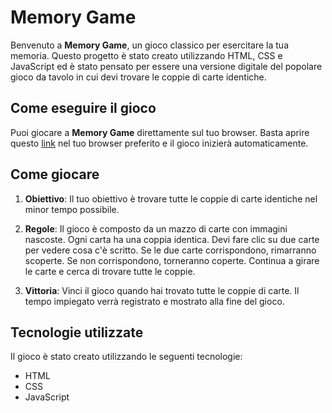 # Memory Game

Benvenuto a **Memory Game**, un gioco classico per esercitare la tua memoria. Questo progetto è stato creato utilizzando HTML, CSS e JavaScript ed è stato pensato per essere una versione digitale del popolare gioco da tavolo in cui devi trovare le coppie di carte identiche.

## Come eseguire il gioco

Puoi giocare a **Memory Game** direttamente sul tuo browser. Basta aprire questo [link](memory-game-by-flavio.netlify.app) nel tuo browser preferito e il gioco inizierà automaticamente.

## Come giocare

1. **Obiettivo**: Il tuo obiettivo è trovare tutte le coppie di carte identiche nel minor tempo possibile.

2. **Regole**: Il gioco è composto da un mazzo di carte con immagini nascoste. Ogni carta ha una coppia identica. Devi fare clic su due carte per vedere cosa c'è scritto. Se le due carte corrispondono, rimarranno scoperte. Se non corrispondono, torneranno coperte. Continua a girare le carte e cerca di trovare tutte le coppie.

3. **Vittoria**: Vinci il gioco quando hai trovato tutte le coppie di carte. Il tempo impiegato verrà registrato e mostrato alla fine del gioco.

## Tecnologie utilizzate

Il gioco è stato creato utilizzando le seguenti tecnologie:

- HTML
- CSS
- JavaScript